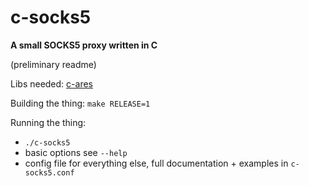 c-socks5
========
**A small SOCKS5 proxy written in C**

(preliminary readme)

Libs needed: [c-ares](https://c-ares.haxx.se/)

Building the thing: `make RELEASE=1`

Running the thing:
* `./c-socks5`
* basic options see `--help`
* config file for everything else, full documentation + examples in `c-socks5.conf`
